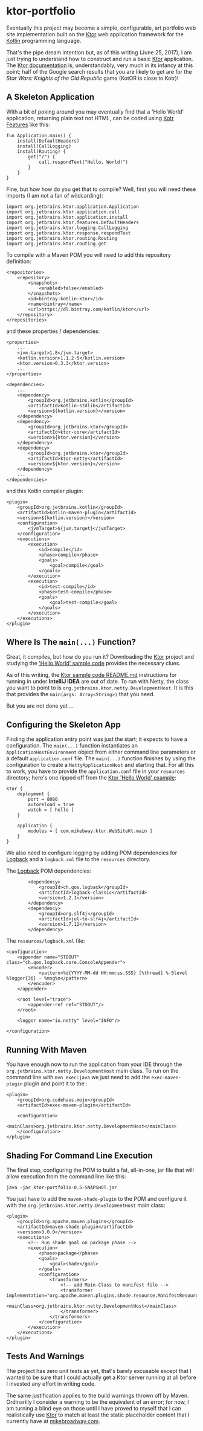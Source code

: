 # ktor-portfolio

Eventually this project may become a simple, configurable, art portfolio web site implementation built on the 
[Ktor](https://github.com/kotlin/ktor) web application framework for the [Kotlin](https://kotlinlang.org/) 
programming language.
 
That's the pipe dream intention but, as of this writing (June 25, 2017), I am just trying to understand 
how to construct and run a basic [Ktor](https://github.com/kotlin/ktor) application. The 
[Ktor documentation](https://github.com/Kotlin/ktor/wiki) is, understandably, very much in its infancy at 
this point; half of the Google search results that you are likely to get are for the *Star Wars: Knights 
of the Old Republic* game (KotOR is close to Kotr)!

## A Skeleton Application

With a bit of poking around you may eventually find that a 'Hello World' application, returning plain text 
not HTML, can be coded using [Kotr Features](https://github.com/Kotlin/ktor/wiki/Features) like this:

```
fun Application.main() {
    install(DefaultHeaders)
    install(CallLogging)
    install(Routing) {
        get("/") {
            call.respondText("Hello, World!")
        }
    }
}
```

Fine, but how how do you get that to compile? Well, first you will need these imports (I am not a fan of 
wildcarding):

```
import org.jetbrains.ktor.application.Application
import org.jetbrains.ktor.application.call
import org.jetbrains.ktor.application.install
import org.jetbrains.ktor.features.DefaultHeaders
import org.jetbrains.ktor.logging.CallLogging
import org.jetbrains.ktor.response.respondText
import org.jetbrains.ktor.routing.Routing
import org.jetbrains.ktor.routing.get
```

To compile with a Maven POM you will need to add this repository definition:

```
<repositories>
    <repository>
        <snapshots>
            <enabled>false</enabled>
        </snapshots>
        <id>bintray-kotlin-ktor</id>
        <name>bintray</name>
        <url>https://dl.bintray.com/kotlin/ktor</url>
    </repository>
</repositories>
```

and these properties / dependencies:

```
<properties>
    ...
    <jvm.target>1.8</jvm.target>
    <kotlin.version>1.1.2-5</kotlin.version>
    <ktor.version>0.3.3</ktor.version>
    ...
</properties>

<dependencies>
    ...
    <dependency>
        <groupId>org.jetbrains.kotlin</groupId>
        <artifactId>kotlin-stdlib</artifactId>
        <version>${kotlin.version}</version>
    </dependency>
    <dependency>
        <groupId>org.jetbrains.ktor</groupId>
        <artifactId>ktor-core</artifactId>
        <version>${ktor.version}</version>
    </dependency>
    <dependency>
        <groupId>org.jetbrains.ktor</groupId>
        <artifactId>ktor-netty</artifactId>
        <version>${ktor.version}</version>
    </dependency>
    ...
</dependencies>
```

and this Kotlin compiler plugin:

```
<plugin>
    <groupId>org.jetbrains.kotlin</groupId>
    <artifactId>kotlin-maven-plugin</artifactId>
    <version>${kotlin.version}</version>
    <configuration>
        <jvmTarget>${jvm.target}</jvmTarget>
    </configuration>
    <executions>
        <execution>
            <id>compile</id>
            <phase>compile</phase>
            <goals>
                <goal>compile</goal>
            </goals>
        </execution>
        <execution>
            <id>test-compile</id>
            <phase>test-compile</phase>
            <goals>
                <goal>test-compile</goal>
            </goals>
        </execution>
    </executions>
</plugin>
```

## Where Is The `main(...)` Function?

Great, it compiles, but how do you run it? Downloading the [Ktor](https://github.com/kotlin/ktor) project 
and studying the ['Hello World' sample code](https://github.com/Kotlin/ktor/tree/master/ktor-samples) 
provides the necessary clues. 

As of this writing, the [Ktor sample code README.md](https://github.com/Kotlin/ktor/blob/master/ktor-samples/README.md) 
instructions for running in under **IntelliJ IDEA** are out of date. To run with Netty, the class
you want to point to is `org.jetbrains.ktor.netty.DevelopmentHost`. It is this that provides the 
`main(args: Array<String>)` that you need.

But you are not done yet ...

## Configuring the Skeleton App

Finding the application entry point was just the start; it expects to have a configuration.
The `main(...)` function instantiates an `ApplicationHostEnvironment`
object from either command line parameters or a default `application.conf` file. The `main(...)` 
function finishes by using the configuration to create a `NettyApplicationHost` and starting that. For
all this to work, you have to provide the `application.conf` file in your `resources` directory; here's
one ripped off from the [Ktor 'Hello World' example](https://github.com/Kotlin/ktor/blob/master/ktor-samples/ktor-samples-hello/resources/application.conf):

```
ktor {
    deployment {
        port = 8080
        autoreload = true
        watch = [ hello ]
    }

    application {
        modules = [ com.mikebway.ktor.WebSiteKt.main ]
    }
}
```

We also need to configure logging by adding POM dependencies for [Logback](https://logback.qos.ch/) and
a `logback.xml` file to the `resources` directory.

The [Logback](https://logback.qos.ch/) POM dependencies:

```
        <dependency>
            <groupId>ch.qos.logback</groupId>
            <artifactId>logback-classic</artifactId>
            <version>1.2.1</version>
        </dependency>
        <dependency>
            <groupId>org.slf4j</groupId>
            <artifactId>jul-to-slf4j</artifactId>
            <version>1.7.12</version>
        </dependency>        
```

The `resources/logback.xml` file:

```
<configuration>
    <appender name="STDOUT" class="ch.qos.logback.core.ConsoleAppender">
        <encoder>
            <pattern>%d{YYYY-MM-dd HH:mm:ss.SSS} [%thread] %-5level %logger{36} - %msg%n</pattern>
        </encoder>
    </appender>

    <root level="trace">
        <appender-ref ref="STDOUT"/>
    </root>

    <logger name="io.netty" level="INFO"/>

</configuration>
```

## Running With Maven

You have enough now to run the application from your IDE through the 
`org.jetbrains.ktor.netty.DevelopmentHost` main class. To run on the command line with `mvn exec:java`
we just need to add the `exec-maven-plugin` plugin and point it to the :

```
<plugin>
    <groupId>org.codehaus.mojo</groupId>
    <artifactId>exec-maven-plugin</artifactId>

    <configuration>
        <mainClass>org.jetbrains.ktor.netty.DevelopmentHost</mainClass>
    </configuration>
</plugin>
```

## Shading For Command Line Execution

The final step, configuring the POM to build a fat, all-in-one, jar file that will allow execution from
the command line like this:

```
java -jar ktor-portfolio-0.5-SNAPSHOT.jar
```

You just have to add the `maven-shade-plugin` to the POM and configure it with the 
`org.jetbrains.ktor.netty.DevelopmentHost` main class:

```
<plugin>
    <groupId>org.apache.maven.plugins</groupId>
    <artifactId>maven-shade-plugin</artifactId>
    <version>3.0.0</version>
    <executions>
        <!-- Run shade goal on package phase -->
        <execution>
            <phase>package</phase>
            <goals>
                <goal>shade</goal>
            </goals>
            <configuration>
                <transformers>
                    <!-- add Main-Class to manifest file -->
                    <transformer implementation="org.apache.maven.plugins.shade.resource.ManifestResourceTransformer">
                        <mainClass>org.jetbrains.ktor.netty.DevelopmentHost</mainClass>
                    </transformer>
                </transformers>
            </configuration>
        </execution>
    </executions>
</plugin>
```

## Tests And Warnings

The project has zero unit tests as yet, that's barely excusable except that I wanted to be sure that
I could actually get a Ktor server running at all before I invested any effort in writing code.

The same justification applies to the build warnings thrown off by Maven. Ordinarilly I consider a
warning to be the equivalent of an error; for now, I am turning a blind eye on those until I have proved 
to myself that I can realistically use [Ktor](https://github.com/kotlin/ktor) to match at least the 
static placeholder content that I currently have at [mikebroadway.com](http://mikebroadway.com).

